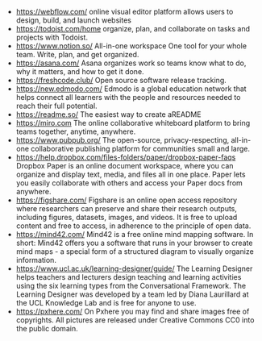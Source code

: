 * https://webflow.com/  online visual editor platform allows users to design, build, and launch websites
* https://todoist.com/home organize, plan, and collaborate on tasks and projects with Todoist.
* https://www.notion.so/ All-in-one workspace One tool for your whole team. Write, plan, and get organized.
* https://asana.com/ Asana organizes work so teams know what to do, why it matters, and how to get it done.
* https://freshcode.club/ Open source software release tracking.
* https://new.edmodo.com/ Edmodo is a global education network that helps connect all learners with the people and resources needed to reach their full potential.
* https://readme.so/  The easiest way to create aREADME
* https://miro.com  The online collaborative whiteboard platform to bring teams together, anytime, anywhere.
* https://www.pubpub.org/ The open-source, privacy-respecting, all-in-one collaborative publishing platform for communities small and large.
* https://help.dropbox.com/files-folders/paper/dropbox-paper-faqs Dropbox Paper is an online document workspace, where you can organize and display text, media, and files all in one place. Paper lets you easily collaborate with others and access your Paper docs from anywhere.
* https://figshare.com/ Figshare is an online open access repository where researchers can preserve and share their research outputs, including figures, datasets, images, and videos. It is free to upload content and free to access, in adherence to the principle of open data. 
* https://mind42.com/  Mind42 is a free online mind mapping software. In short: Mind42 offers you a software that runs in your browser to create mind maps - a special form of a structured diagram to visually organize information. 
* https://www.ucl.ac.uk/learning-designer/guide/ The Learning Designer helps teachers and lecturers design teaching and learning activities using the six learning types from the Conversational Framework. The Learning Designer was developed by a team led by Diana Laurillard at the UCL Knowledge Lab and is free for anyone to use.
* https://pxhere.com/ On Pxhere you may find and share images free of copyrights. All pictures are released under Creative Commons CC0 into the public domain.

